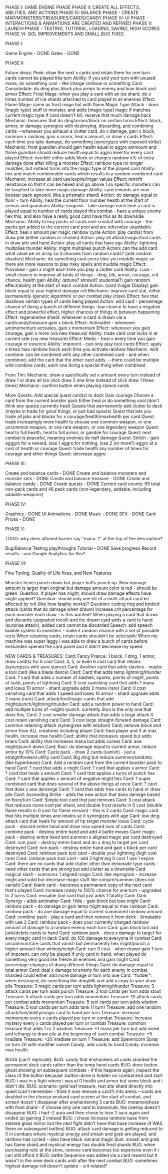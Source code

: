 
PHASE I: GAME ENGINE PHASE
PHASE II: CREATE ALL EFFECTS, ABILITIES, AND ACTIONS
PHASE III: BALANCE PHASE - CREATE MAP/MONSTERS/TREASURES/CARDS/CANDY
PHASE IV: UI PHASE - INTERACTIONS & ANIMATIONS ARE CREATED AND REFINED
PHASE V: LAUNCH PHASE - TESTING, TUTORIAL, LOADING, SAVING, HIGH SCORES
PHASE VI: QOL IMPROVEMENTS AND SMALL BUG FIXES


PHASE I:

Game Engine - DONE
Gates - DONE


PHASE II:

Future ideas:
Peek: draw the next x cards and retain them for one turn. cards cannot be played this turn
Ability: if you end your turn with unused mana, do something cool - like charge rainbow or something
Card: Consolodate: do dmg plus block plus armor to enemy and lose block and armor
Effect: Frost Mage: when you play a card with an ice shard, do x times number of ice shards attached to card played to all enemies
Effect: Flame Mage: same as frost mage but with flame
Magic Type Attack - does [magic type] stuff to monster, and adds [magic type] magic if matches current magic type
If card doesn't kill, receive that much damage back
Mechanic: treasures that do dmg/armor/block on certain turns
Effect: block, armor, or damage synergies with destroying, discarding, and combining cards
--whenever you exhaust a clutter card, do x damage, gain x block, summon x rainbow, gain x armor, heal x amount, or draw x cards
Effect: each time you take damage, do something (synergizes with exposed strike)
Mechanic: frost guardian should gain health equal to aggro ammount and flame guardian should reduce health equal to aggro level for every card played
Effect: overkill: either adds block or charges rainbow x% of extra damage done after killing a monster
Effect: rainbow type no longer muddles, but instead turns into the magic type of the played card
Ability: mix and match combineable cards which results in a random combined card
Mechanic: increase all card use/expire/linger values
Effect: retrofit resistance so that it can be hexed and go above 1 so specific monsters can be targeted to take more magic damage
Ability: card rewards are now booster pack agnostic (like a prismatic shard)
Action: do damage equal to floor + turn
Ability: heal the current floor number health at the start of arenas and guardians
Ability: languish - take damage each time a card is played equal to number of cards played this combat - have a unique enemy hex this, and also have a really good card have this as its downside
Mechanic: Ability to buy packs of cards mid-combat with courage - the packs get added to the current card pool and are otherwise unaddable
Effect: heal x amount per magic rainbow cycle
Action: play card(s) from draw pile (either random or chosen)
Action: play all attack/magic/tool cards in draw pile and hand
Action: play all cards that have age
Ability: lightning multiplies thunder
Ability: might multiplies punch
Action: can the add card what value be an array so it chooses from random cards? (add random shashes)
Mechanic: do something cool every time you muddle magic so there are more reasons to play risky spells and muddle magic
Effect: Provoked - gain x might each time you play a clutter card
Ability: Luck - small chance to improve all kinds of things - dmg, blk, armor, courage, crit chance, health gain
Ability: (attune? shrewd? studential?) gain random effect/ability at the start of each combat
Action: (card Vulgar Display) gain block equal to your highest damage roll
Mechanic: improve card stat, either permanently (genetic algorithm) or per combat play (claw)
Effect: hex that disallows certain types of cards being played
Action: wild card - percentage chance of doing a bunch of different things
-low chance to have a negative effect and powerful effect, higher chances of things in between happening
Effect: regenerative shield: whenever a card is drawn via a card/candy/treasure gain x block
Effect: Antimatter - whenever antimomentum activates, gain x momentum
Effect: whenever you gain courage, gain x more (via new treasure)
Ability: trade card cost locks in at current rate (via new treasure)
Effect: Medic - heal x every time you gain courage or essence
Ability: impotent - can only play tool cards
Effect: apply x times max rainbow block each time you activate rainbow
Mechanic: wild combine: can be combined with any other combined card - and when combined, add the card that the other card adds.
--there could be multiple wild combine cards, each one doing a special thing when combined




From Tim:
Mechanic: draw a specifically set x amount every turn instead of draw 1 or draw all (so click draw 3 one time instead of click draw 1 three times)
Mechanic: confirm button when playing stance cards



More Quests:
Add special quest card(s) to deck
Gain courage
Choose a card from the current booster pack
Either heal or do something cool (don't think any quests currently heal)
Quests that permanently add clutter to deck (maybe in trade for good things, or just bad quests)
Quest that lets you trade all jabs and blocks for x courage/health/maxhealth per card
Quest: trade increasingly more health to choose one common weapon, or one uncommon weapon, or one rare weapon, or one legendary weapon
Quest: heal to full health, heal to full armor, or gamble for courage
Quest: next combat is peaceful, meaning enemies do half damage
Quest: Snitch - gain agggro for a reward, lose 1 aggro for nothing, lose 2 (or more?) aggro at a cost of health or courage
Quest: trade health any number of times for courage and other things
Quest: decrease aggro


PHASE III:

Create and balance cards - DONE
Create and balance monsters and monster sets - DONE
Create and balance treasure - DONE
Create and balance candy - DONE
Create quests - DONE
Current card counts: 99 total non-pack cards and 46 pack cards (non-legendary, addable, including addable weapons)


PHASE IV:

Graphics - DONE
UI Animations - DONE
Music - DONE
SFX - DONE
Card Prices - DONE


PHASE V:




TODO: why does attuned barrier say "mana: 1" at the top of the description?


Bug/Balance Testing playthroughs
Tutorial	- DONE
Save progress
Record results - use Google Analytics for this?



PHASE VI:

Fine Tuning, Quality of Life fixes, and New Features

Monster hexes punch down but player buffs punch up. New damage amount is larger than original but damage amount color is red - should be green.
Question: if player has might, should draw damage effects have might applied?
Question: should only one hit of a multi-attack card be affected by crit (like how fatality works)?
Question: cutting ring and bottled attack (cards that do damage when drawn) increase crit percentage for each monster each draw - is this wanted?
When playing a card that draws and discards (upgraded recoil) and the drawn card adds a card to hand (surprise attack), added card cannot be discarded
Speech: add speech bubble system to monsters - make it random chance with a set of possible texts
When retaining cards, retain cards shouldn't be selectable
When my machine was super laggy i was able to draw a bunch of cards before ensharden opened the card panel and it didn't decrease my speed


NEW CARDS & TREASURES:
Card: Fancy Prance: 1 block, 1 dmg, 1 armor, draw card(s) for 0 cost
Card: 4, 5, or even 6 cost card that retains (synergizes with aura stance)
Card: Another card that adds slashes - maybe a tool card (like a blade dance)
Card: Card that adds temp lightning/thunder
Card: ? card that adds x number of slashes, sparks, points of might, points of solid, points of lightning
Card: 0 cost vanishing card that adds 1 mana and loses 10 armor - shard upgrade adds 2 mana (rare)
Card: 0 cost vanishing card that adds 1 speed and loses 10 armor - shard upgrade adds 2 mana (rare)
Card: attack/tool/magic cards that add might/punch/lightning/thunder
Card: add a random power to hand
Card: add multiple turns of -might/-punch. currently Stun is the only one that does this.
Card: 2 cost smaller damage attack that adds a large attack 0 cost retain vanishing card
Card: 3 cost large straight-forward damage
Card: common retaining attack (synergizes with wisdom)
Card: remove block and armor from ALL creatures including player
Card: heal player and if at max health, increase max health
Card: ability that increases speed but adds briars
Card: ability that increases mana but adds curses
Card: aoe might/punch down
Card: Ram: do damage equal to current armor, reduce armor by 10%
Card: Cycle pack - draw 2 cards (vanish) - just a straightforward utility card
Card: Big dmg but reduce summon/solid/etc. (like hyperbeam)
Card: Add a random card from the current booster pack to hand
Card: ? card that adds x might
Card: ? card that applies x armor
Card: ? card that heals x amount
Card: ? card that applies x turns of punch hex
Card: ? card that applies x amount of negative might hex
Card: ? super combined card that does several of the above things at once
Card: ? card that does x aoe damange
Card: ? card that adds free cards to hand or draw pile
Card: Ascending Strike - adds the new action that does damage based on floor/turn
Card: Simple tool card that just removes
Card: 3 cost attack that reduces mana cost per shard, and double frost results in 0 cost (double flame results in 0 cost for flame version) - this is 2 cards
Card: magic card that hits multiple times and retains so it synergizes with age
Card: low dmg attack card that heals for amount of hp target monster loses
Card: cycle pack - discard entire hand and draw max speed num of cards
Card: combine pack - destroy entire hand and add 4 battle moves
Card: magic pack - destroy entire hand and summon x aligned magic per card destroyed
Card: non pack - destroy entire hand and do x dmg to target per card destroyed
Card: non pack - destroy entire hand and gain x block per card destroyed
Card: rainbow pack tool card - double your lightning (high cost rare)
Card: rainbow pack tool card - add 2 lightning 0 cost 1 use 1 expire
Card: there are no cards that add clutter other than lemonade type cards - need other cards that are strong but add clutter as a downside
Card: magical slash - summons 1 aligned magic
Card: like reprogram - increase might and solid but decrease magic stuff like conjure/summon (does not vanish)
Card: blank card - becomes a permanent copy of the next card that's played
Card: increase rowdy to 100% chance for one turn - upgraded to 2 turns
Card: reusable tool card that just adds 1 fatality
Card: Dark Synergy - adds antimatter
Card: Hide - gain block but lose might
Card: rainbow pack - do damage or gain temp might equal to max rainbow
Card: rainbow pack - do aoe damage equal to current summoned rainbow amount
Card: combine pack - play a card and then remove it from deck - breakable with use 3
Card: rainbow pack - does your currently charged rainbow amount of damage to a random enemy each turn
Card: gain block but add junk/debris cards to hand
Card: rainbow pack - does x damage to target for every magic card in deck
Card: do 100 damage to everyone in combat
Card: uncommon/rare cards that vanish but permanently hex might/punch a higher amount than whinny/neigh
Card: rare 0 cost - when drawn gain 1 turn of impotent. can only be played if only card in hand. when played do something very good like freeze all enemies and gain might
Card: percentage changes of doing different things
Card: do damage equal to total armor
Card: deal x damage to enemy for each enemy in combat. sharded could either add more damage or turn into aoe
Card: "fodder": when destroyed, do something like dmg/blk and add a copy to your draw pile
Treasure: 3 magic cards per turn adds lightning/thunder
Treasure: 3 attack cards per turn adds punch
Treasure: 3 tool cards per turn adds stout
Treasure: 5 attack cards per turn adds momentum
Treasure: 10 attack cards per combat adds momentum
Treasure: 5 tool cards per turn adds wisdom
Treasure: 5 tool cards per turn adds tank (1 turn)
Treasure: add one random attack/tool/ability/magic card to hand per turn
Treasure: increase momentum every x cards played per turn or combat
Treasure: increase mystery every x cards played per turn or combat
Treasure: common treasure that adds 1 or 2 wisdom
Treasure: +1 mana per turn but add mired and lethargy to draw pile at the beginning of each combat
Treasure: +5 irradiate
Treasure: +20 irradiate on turn 1
Treasure: add Spewnicorn Spray on turn 20 with modifier vanish
Candy: add cards to hand
Candy: increase max health




BUGS [can't replicate]:
BUG: candy that enshardens all cards sharded the permanent deck cards rather than the temp hand cards
BUG: done button ghost showing on subsequent combats - if this happens again, inspect the class of the button because .button-done is hidden on combat end and start
BUG: i was in a fight where i was at 0 health and armor but some block and i didn't die.
BUG: scenario: gold leaf treasure, rest site shard directly into quest (can't remember - think it was remove a card?) into arena
--cards are doubled in the choose enshard card screen at the start of combat, and screen doesn't disappear after enshardening 3 cards
BUG: metamorphose with frost shard - if choose only one card to transmute, the overlay doesn't disappear
BUG: i had -2 aura and then chose to lose 2 aura again and ended up gaining 2 instead
BUG: i chose increase rainbow base from stained glass mirror but the next fight didn't have that base increase (it WAS there on subsequent battles)
BUG: attack card damage is getting reduced to 0 in combats where mystical energy and smash and grab are played, and rainbow has cycled
--also have black vial and magic dust. smash and grab has flame shard and mystical energy has double frost shards
BUG: when purchasing relic at the store, remove card becomes too expensive even if i can still afford it
BUG: battle Sequence was added via a card reward but it wasn't in the view deck cards until after the next combat
BUG: sometimes highest damage roll doesn't update - crit related?